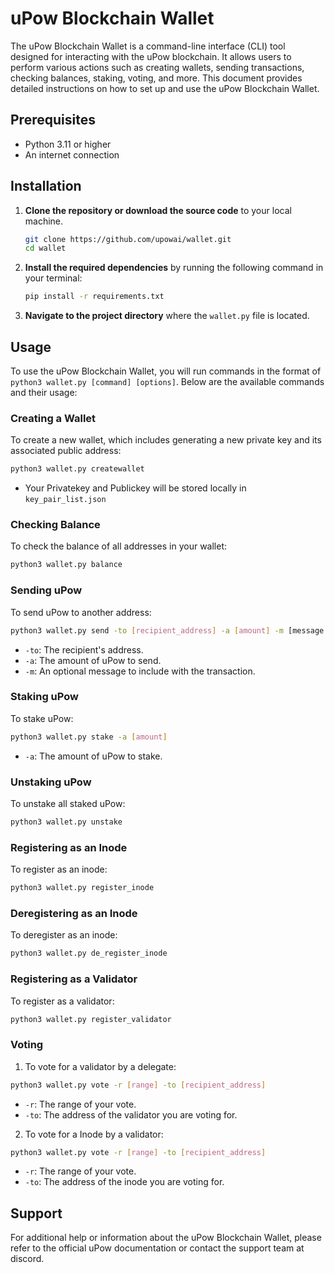 # uPow Blockchain Wallet

The uPow Blockchain Wallet is a command-line interface (CLI) tool designed for interacting with the uPow blockchain. It allows users to perform various actions such as creating wallets, sending transactions, checking balances, staking, voting, and more. This document provides detailed instructions on how to set up and use the uPow Blockchain Wallet.

## Prerequisites

- Python 3.11 or higher
- An internet connection

## Installation

1. **Clone the repository or download the source code** to your local machine.

   ```bash
   git clone https://github.com/upowai/wallet.git
   cd wallet
   ```

2. **Install the required dependencies** by running the following command in your terminal:

   ```bash
   pip install -r requirements.txt
   ```

3. **Navigate to the project directory** where the `wallet.py` file is located.

## Usage

To use the uPow Blockchain Wallet, you will run commands in the format of `python3 wallet.py [command] [options]`. Below are the available commands and their usage:

### Creating a Wallet

To create a new wallet, which includes generating a new private key and its associated public address:

```bash
python3 wallet.py createwallet
```

- Your Privatekey and Publickey will be stored locally in `key_pair_list.json`

### Checking Balance

To check the balance of all addresses in your wallet:

```bash
python3 wallet.py balance
```

### Sending uPow

To send uPow to another address:

```bash
python3 wallet.py send -to [recipient_address] -a [amount] -m [message (optional)]
```

- `-to`: The recipient's address.
- `-a`: The amount of uPow to send.
- `-m`: An optional message to include with the transaction.

### Staking uPow

To stake uPow:

```bash
python3 wallet.py stake -a [amount]
```

- `-a`: The amount of uPow to stake.

### Unstaking uPow

To unstake all staked uPow:

```bash
python3 wallet.py unstake
```

### Registering as an Inode

To register as an inode:

```bash
python3 wallet.py register_inode
```

### Deregistering as an Inode

To deregister as an inode:

```bash
python3 wallet.py de_register_inode
```

### Registering as a Validator

To register as a validator:

```bash
python3 wallet.py register_validator
```

### Voting

1. To vote for a validator by a delegate:

```bash
python3 wallet.py vote -r [range] -to [recipient_address]
```

- `-r`: The range of your vote.
- `-to`: The address of the validator you are voting for.

2. To vote for a Inode by a validator:

```bash
python3 wallet.py vote -r [range] -to [recipient_address]
```

- `-r`: The range of your vote.
- `-to`: The address of the inode you are voting for.

## Support

For additional help or information about the uPow Blockchain Wallet, please refer to the official uPow documentation or contact the support team at discord.
